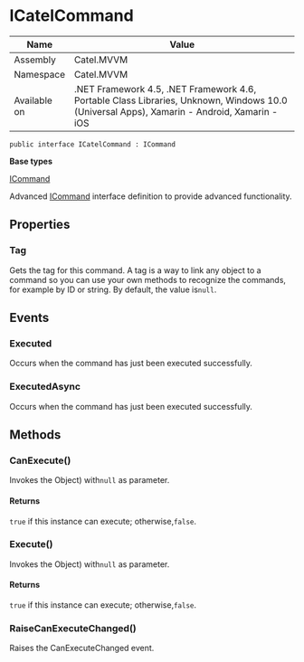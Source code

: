 

# ICatelCommand

Name|Value
---|---
Assembly|Catel.MVVM
Namespace|Catel.MVVM
Available on|.NET Framework 4.5, .NET Framework 4.6, Portable Class Libraries, Unknown, Windows 10.0 (Universal Apps), Xamarin - Android, Xamarin - iOS

```
public interface ICatelCommand : ICommand
```

**Base types**

[ICommand]()


Advanced [ICommand](#) interface definition to provide advanced functionality.



## Properties

### Tag

Gets the tag for this command. A tag is a way to link any object to a command so you can use your own methods to recognize the commands, for example by ID or string. By default, the value is`null`.



## Events

### Executed

Occurs when the command has just been executed successfully.



### ExecutedAsync

Occurs when the command has just been executed successfully.



## Methods

### CanExecute()

Invokes the Object) with`null` as parameter.

#### Returns

`true` if this instance can execute; otherwise,`false`.



### Execute()

Invokes the Object) with`null` as parameter.

#### Returns

`true` if this instance can execute; otherwise,`false`.



### RaiseCanExecuteChanged()

Raises the CanExecuteChanged event.



